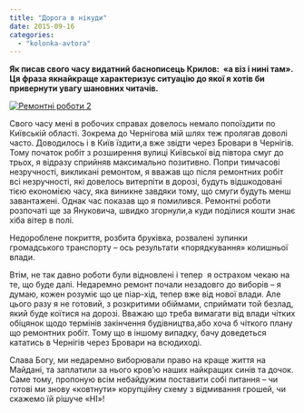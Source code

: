 ```yaml
---
title: "Дорога в нікуди"
date: 2015-09-16
categories: 
  - "kolonka-avtora"
---
```


**Як писав свого часу видатний баснописець Крилов:  «а віз і нині там». Ця фраза якнайкраще характеризує ситуацію до якої я хотів би привернути увагу шановних читачів.**

[![Ремонтні роботи 2](https://mpz.brovary.org/wp-content/uploads/2015/09/Remontni-roboty-2.jpg)](https://mpz.brovary.org/wp-content/uploads/2015/09/Remontni-roboty-2.jpg)

Свого часу мені в робочих справах довелось немало попоїздити по Київській області. Зокрема до Чернігова мій шлях теж пролягав доволі часто. Доводилось і в Київ їздити,а вже звідти через Бровари в Чернігів. Тому початок робіт з розширення вулиці Київської від півтора смуг до трьох, я відразу сприйняв максимально позитивно. Попри тимчасові незручності, викликані ремонтом, я вважав що після ремонтних робіт всі незручності, які довелось витерпіти в дорозі, будуть відшкодовані тією економією часу, яка виникне завдяки тому, що смуги будуть менш завантажені. Однак час показав що я помилився. Ремонтні роботи розпочаті ще за Януковича, швидко згорнули,а куди поділися кошти знає хіба вітер в полі.

Недороблене покриття, розбита бруківка, розвалені зупинки громадського транспорту – ось результати «порядкування» колишньої влади.

Втім, не так давно роботи були відновлені і тепер  я острахом чекаю на те, що буде далі. Недаремно ремонт почали незадовго до виборів – я думаю, кожен розуміє що це піар-хід, тепер вже від нової влади. Але цього разу я не готовий, з розкритими обіймами, сприймати той безлад, який буде коїтися на дорозі. Вважаю що треба вимагати від влади чітких обіцянок щодо термінів закінчення будівництва,або хоча б чіткого плану що ремонтних робіт. Тому що в іншому випадку, бачу доведеться кататись в Чернігів через Бровари на всюдиході.

Слава Богу, ми недаремно виборювали право на краще життя на Майдані, та заплатили за нього кров’ю наших найкращих синів та дочок. Саме тому, пропоную всім небайдужим поставити собі питання – чи готові ми знову «ковтнути» корупційну схему з відмивання грошей, чи скажемо їй рішуче «НІ»!
